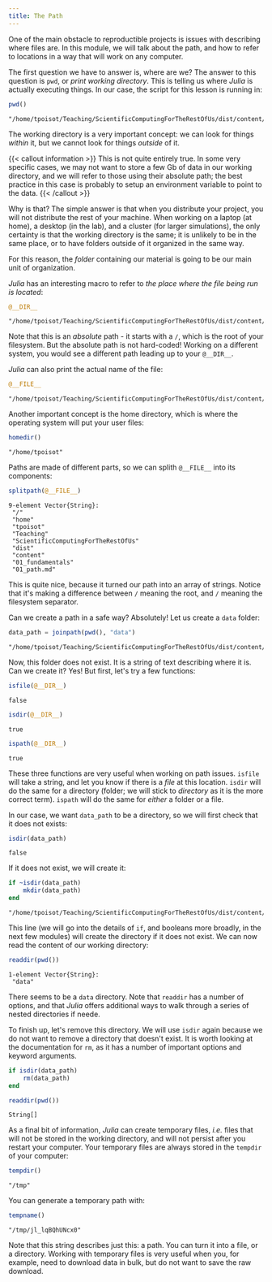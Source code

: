 ```yaml
---
title: The Path
---
```


One of the main obstacle to reproductible projects is issues with describing
where files are. In this module, we will talk about the path, and how to refer
to locations in a way that will work on any computer.

The first question we have to answer is, where are we? The answer to this
question is `pwd`, or *print working directory*. This is telling us where
*Julia* is actually executing things. In our case, the script for this lesson
is running in:

````julia
pwd()
````

````
"/home/tpoisot/Teaching/ScientificComputingForTheRestOfUs/dist/content/01_fundamentals"
````

The working directory is a very important concept: we can look for things
*within* it, but we cannot look for things *outside* of it.

{{< callout information >}} This is not quite entirely true. In some very
specific cases, we may not want to store a few Gb of data in our working
directory, and we will refer to those using their absolute path; the best
practice in this case is probably to setup an environment variable to point to
the data. {{< /callout >}}

Why is that? The simple answer is that when you distribute your project, you
will not distribute the rest of your machine. When working on a laptop (at
home), a desktop (in the lab), and a cluster (for larger simulations), the
only certainty is that the working directory is the same; it is unlikely to be
in the same place, or to have folders outside of it organized in the same way.

For this reason, the *folder* containing our material is going to be our main
unit of organization.

*Julia* has an interesting macro to refer to *the place where the file being
run is located*:

````julia
@__DIR__
````

````
"/home/tpoisot/Teaching/ScientificComputingForTheRestOfUs/dist/content/01_fundamentals"
````

Note that this is an *absolute* path - it starts with a `/`, which is the root
of your filesystem. But the absolute path is not hard-coded! Working on a
different system, you would see a different path leading up to your
`@__DIR__`.

*Julia* can also print the actual name of the file:

````julia
@__FILE__
````

````
"/home/tpoisot/Teaching/ScientificComputingForTheRestOfUs/dist/content/01_fundamentals/01_path.md"
````

Another important concept is the home directory, which is where the operating
system will put your user files:

````julia
homedir()
````

````
"/home/tpoisot"
````

Paths are made of different parts, so we can splith `@__FILE__` into its
components:

````julia
splitpath(@__FILE__)
````

````
9-element Vector{String}:
 "/"
 "home"
 "tpoisot"
 "Teaching"
 "ScientificComputingForTheRestOfUs"
 "dist"
 "content"
 "01_fundamentals"
 "01_path.md"
````

This is quite nice, because it turned our path into an array of strings.
Notice that it's making a difference between `/` meaning the root, and `/`
meaning the filesystem separator.

Can we create a path in a safe way? Absolutely! Let us create a `data` folder:

````julia
data_path = joinpath(pwd(), "data")
````

````
"/home/tpoisot/Teaching/ScientificComputingForTheRestOfUs/dist/content/01_fundamentals/data"
````

Now, this folder does not exist. It is a string of text describing where it
is. Can we create it? Yes! But first, let's try a few functions:

````julia
isfile(@__DIR__)
````

````
false
````

````julia
isdir(@__DIR__)
````

````
true
````

````julia
ispath(@__DIR__)
````

````
true
````

These three functions are very useful when working on path issues. `isfile`
will take a string, and let you know if there is a *file* at this location.
`isdir` will do the same for a directory (folder; we will stick to *directory*
as it is the more correct term). `ispath` will do the same for *either* a
folder or a file.

In our case, we want `data_path` to be a directory, so we will first check
that it does not exists:

````julia
isdir(data_path)
````

````
false
````

If it does not exist, we will create it:

````julia
if ~isdir(data_path)
    mkdir(data_path)
end
````

````
"/home/tpoisot/Teaching/ScientificComputingForTheRestOfUs/dist/content/01_fundamentals/data"
````

This line (we will go into the details of `if`, and booleans more broadly, in
the next few modules) will create the directory if it does not exist. We can
now read the content of our working directory:

````julia
readdir(pwd())
````

````
1-element Vector{String}:
 "data"
````

There seems to be a `data` directory. Note that `readdir` has a number of
options, and that *Julia* offers additional ways to walk through a series of
nested directories if neede.

To finish up, let's remove this directory. We will use `isdir` again because
we do not want to remove a directory that doesn't exist. It is worth looking
at the documentation for `rm`, as it has a number of important options and
keyword arguments.

````julia
if isdir(data_path)
    rm(data_path)
end

readdir(pwd())
````

````
String[]
````

As a final bit of information, *Julia* can create temporary files, *i.e.*
files that will not be stored in the working directory, and will not persist
after you restart your computer. Your temporary files are always stored in the
`tempdir` of your computer:

````julia
tempdir()
````

````
"/tmp"
````

You can generate a temporary path with:

````julia
tempname()
````

````
"/tmp/jl_lqBQhUNcx0"
````

Note that this string describes just this: a path. You can turn it into a
file, or a directory. Working with temporary files is very useful when you,
for example, need to download data in bulk, but do not want to save the raw
download.

